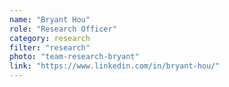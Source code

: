 ```yaml
---
name: "Bryant Hou"
role: "Research Officer"
category: research
filter: "research"
photo: "team-research-bryant"
link: "https://www.linkedin.com/in/bryant-hou/"
---
```

